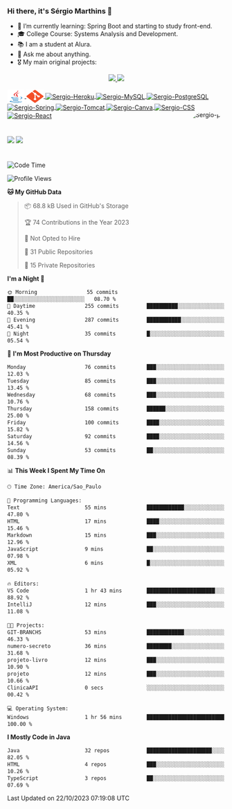### Hi there, it's Sérgio Marthins 👋


- 🌱 I’m currently learning: Spring Boot and starting to study front-end.
- 🎓 College Course: Systems Analysis and Development.
- 📚  I am a student at Alura.
- 💬 Ask me about anything.
- 🎖 My main original projects: 

<div align="center">
  <a href="https://github.com/Almadavic">
  <img height="180em" src="https://github-readme-stats.vercel.app/api?username=Marthiins&show_icons=true&theme=dracula&include_all_commits=true&count_private=true"/>
  <img height="180em" src="https://github-readme-stats.vercel.app/api/top-langs/?username=Marthiins&layout=compact&langs_count=7&theme=dracula"/>
</div>
<div style="display: inline_block"><br>
  <img align="center" alt="Sergio-Java" height="30" width="40" src="https://raw.githubusercontent.com/devicons/devicon/master/icons/java/java-original.svg">
  <img align="center" alt="Sergio-Git" height="30" width="40" src="https://raw.githubusercontent.com/devicons/devicon/master/icons/git/git-original.svg">
  <img align="center" alt="Sergio-Heroku" height="30" width="40" src="https://cdn.jsdelivr.net/gh/devicons/devicon/icons/heroku/heroku-plain-wordmark.svg" />             
  <img align="center" alt="Sergio-MySQL" height="30" width="40" src="https://cdn.jsdelivr.net/gh/devicons/devicon/icons/mysql/mysql-original-wordmark.svg" />
  <img align="center" alt="Sergio-PostgreSQL" height="30" width="40" src="https://cdn.jsdelivr.net/gh/devicons/devicon/icons/postgresql/postgresql-plain-wordmark.svg" />
  <img align="center" alt="Sergio-Spring" height="30" width="40" src="https://cdn.jsdelivr.net/gh/devicons/devicon/icons/spring/spring-original-wordmark.svg" />
  <img align="center" alt="Sergio-Tomcat" height="30" width="40" src="https://cdn.jsdelivr.net/gh/devicons/devicon/icons/tomcat/tomcat-original-wordmark.svg" />
  <img align="center" alt="Sergio-Canva" height="30" width="40" src="https://cdn.jsdelivr.net/gh/devicons/devicon/icons/canva/canva-original.svg" />
  <img align="center" alt="Sergio-CSS" height="30" width="40" src="https://cdn.jsdelivr.net/gh/devicons/devicon/icons/css3/css3-original.svg" />
  <img align="center" alt="Sergio-React" height="30" width="40" src="https://cdn.jsdelivr.net/gh/devicons/devicon/icons/react/react-original.svg" />        
  <img align="right" alt="Sergio-pic" height="150" style="border-radius:50px;" src="https://user-images.githubusercontent.com/47826754/188357708-748fc4f4-5846-47a3-9063-ce04eeefcb8f.png">
</div>

#

<div> 
 <a href = "mailto:sergio.marthiins@gmail.com"><img src="https://img.shields.io/badge/-Gmail-%23333?style=for-the-badge&logo=gmail&logoColor=white" target="_blank"></a>
  <a href="https://www.linkedin.com/in/.........../" target="_blank"><img src="https://img.shields.io/badge/-LinkedIn-%230077B5?style=for-the-badge&logo=linkedin&logoColor=white" target="_blank"></a> 
</div>

#

<!--START_SECTION:waka-->
![Code Time](http://img.shields.io/badge/Code%20Time-72%20hrs%201%20min-blue)

![Profile Views](http://img.shields.io/badge/Profile%20Views-1-blue)

**🐱 My GitHub Data** 

> 📦 68.8 kB Used in GitHub's Storage 
 > 
> 🏆 74 Contributions in the Year 2023
 > 
> 🚫 Not Opted to Hire
 > 
> 📜 31 Public Repositories 
 > 
> 🔑 15 Private Repositories 
 > 
**I'm a Night 🦉** 

```text
🌞 Morning                55 commits          ██░░░░░░░░░░░░░░░░░░░░░░░   08.70 % 
🌆 Daytime                255 commits         ██████████░░░░░░░░░░░░░░░   40.35 % 
🌃 Evening                287 commits         ███████████░░░░░░░░░░░░░░   45.41 % 
🌙 Night                  35 commits          █░░░░░░░░░░░░░░░░░░░░░░░░   05.54 % 
```
📅 **I'm Most Productive on Thursday** 

```text
Monday                   76 commits          ███░░░░░░░░░░░░░░░░░░░░░░   12.03 % 
Tuesday                  85 commits          ███░░░░░░░░░░░░░░░░░░░░░░   13.45 % 
Wednesday                68 commits          ███░░░░░░░░░░░░░░░░░░░░░░   10.76 % 
Thursday                 158 commits         ██████░░░░░░░░░░░░░░░░░░░   25.00 % 
Friday                   100 commits         ████░░░░░░░░░░░░░░░░░░░░░   15.82 % 
Saturday                 92 commits          ████░░░░░░░░░░░░░░░░░░░░░   14.56 % 
Sunday                   53 commits          ██░░░░░░░░░░░░░░░░░░░░░░░   08.39 % 
```


📊 **This Week I Spent My Time On** 

```text
🕑︎ Time Zone: America/Sao_Paulo

💬 Programming Languages: 
Text                     55 mins             ████████████░░░░░░░░░░░░░   47.80 % 
HTML                     17 mins             ████░░░░░░░░░░░░░░░░░░░░░   15.46 % 
Markdown                 15 mins             ███░░░░░░░░░░░░░░░░░░░░░░   12.96 % 
JavaScript               9 mins              ██░░░░░░░░░░░░░░░░░░░░░░░   07.98 % 
XML                      6 mins              █░░░░░░░░░░░░░░░░░░░░░░░░   05.92 % 

🔥 Editors: 
VS Code                  1 hr 43 mins        ██████████████████████░░░   88.92 % 
IntelliJ                 12 mins             ███░░░░░░░░░░░░░░░░░░░░░░   11.08 % 

🐱‍💻 Projects: 
GIT-BRANCHS              53 mins             ████████████░░░░░░░░░░░░░   46.33 % 
numero-secreto           36 mins             ████████░░░░░░░░░░░░░░░░░   31.68 % 
projeto-livro            12 mins             ███░░░░░░░░░░░░░░░░░░░░░░   10.90 % 
projeto                  12 mins             ███░░░░░░░░░░░░░░░░░░░░░░   10.66 % 
ClinicaAPI               0 secs              ░░░░░░░░░░░░░░░░░░░░░░░░░   00.42 % 

💻 Operating System: 
Windows                  1 hr 56 mins        █████████████████████████   100.00 % 
```

**I Mostly Code in Java** 

```text
Java                     32 repos            █████████████████████░░░░   82.05 % 
HTML                     4 repos             ███░░░░░░░░░░░░░░░░░░░░░░   10.26 % 
TypeScript               3 repos             ██░░░░░░░░░░░░░░░░░░░░░░░   07.69 % 
```




 Last Updated on 22/10/2023 07:19:08 UTC
<!--END_SECTION:waka-->

